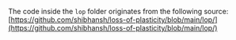 The code inside the `lop` folder originates from the following source:  
[https://github.com/shibhansh/loss-of-plasticity/blob/main/lop/](https://github.com/shibhansh/loss-of-plasticity/blob/main/lop/)
